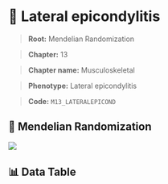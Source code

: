 # 🧪 Lateral epicondylitis

> **Root:** Mendelian Randomization

> **Chapter:** 13  

> **Chapter name:** Musculoskeletal

> **Phenotype:** Lateral epicondylitis  

> **Code:** `M13_LATERALEPICOND`

## 🧬 Mendelian Randomization  

<img src="/MR/Figures/Forward/M13_LATERALEPICOND.png"/>

## 📊 Data Table

<CsvTableMRF src="/public/MR/Data/Forward/M13_LATERALEPICOND.csv"/>
